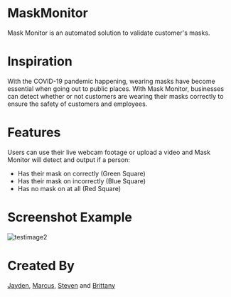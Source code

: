 # MaskMonitor

Mask Monitor is an automated solution to validate customer's masks. 

# Inspiration
With the COVID-19 pandemic happening, wearing masks have become essential when going out to public places. With Mask Monitor, businesses can detect whether or not customers are wearing their masks correctly to ensure the safety of customers and employees. 

# Features

Users can use their live webcam footage or upload a video and Mask Monitor will detect and output if a person:
* Has their mask on correctly (Green Square)
* Has their mask on incorrectly (Blue Square)
* Has no mask on at all (Red Square)

# Screenshot Example
![testimage2](https://user-images.githubusercontent.com/59780037/105618717-916ae700-5db8-11eb-9221-2ef9acae9a25.jpg)

# Created By
[Jayden](https://github.com/Jayden-Chiu), [Marcus](https://github.com/MarcusChok110), [Steven](https://github.com/StevennYau) and [Brittany](https://github.com/bwong280)
